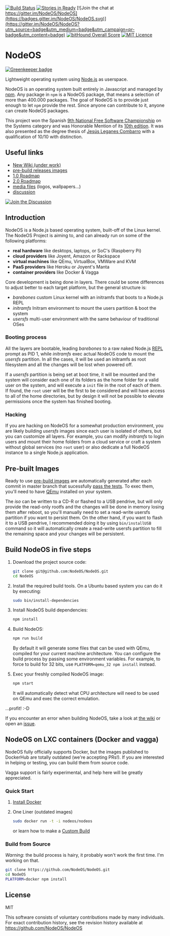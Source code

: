 <!---
NodeOS

Copyright (c) 2013-2017 Jacob Groundwater, Jesús Leganés-Combarro 'piranna' and
other contributors

MIT License
-->

[![Build Status](https://semaphoreapp.com/api/v1/projects/71d72807-779a-40d3-a8d4-523cd0a52eb3/356164/shields_badge.svg)](https://semaphoreapp.com/nodeos/nodeos)
[![Stories in Ready](https://badge.waffle.io/NodeOS/NodeOS.png?label=ready&title=Ready)](https://waffle.io/NodeOS/NodeOS)
[![Join the chat at https://gitter.im/NodeOS/NodeOS](https://badges.gitter.im/NodeOS/NodeOS.svg)](https://gitter.im/NodeOS/NodeOS?utm_source=badge&utm_medium=badge&utm_campaign=pr-badge&utm_content=badge)
[![bitHound Overall Score](https://www.bithound.io/github/NodeOS/NodeOS/badges/score.svg)](https://www.bithound.io/github/NodeOS/NodeOS)
[![MIT Licence](https://badges.frapsoft.com/os/mit/mit.svg)](https://opensource.org/licenses/mit-license.php)   

# NodeOS

[![Greenkeeper badge](https://badges.greenkeeper.io/NodeOS/NodeOS.svg)](https://greenkeeper.io/)

Lightweight operating system using [Node.js](http://nodejs.org) as userspace.

NodeOS is an operating system built entirely in Javascript and managed by
[npm](https://www.npmjs.com). Any package in `npm` is a NodeOS package, that means a selection of more than 400.000 packages. The goal of NodeOS is to provide just
enough to let `npm` provide the rest. Since anyone can contribute to it, anyone
can create NodeOS packages.

This project won the Spanish [9th National Free Software Championship](https://www.concursosoftwarelibre.org/1415)
on the Systems category and was Honorable Mention of its [10th edition](https://www.concursosoftwarelibre.org/1516).
It was also presented as the degree thesis of [Jesús Leganes Combarro](https://github.com/piranna)
with a qualification of 10/10 with distinction.

## Useful links

* [New Wiki (under work)](https://nodeos.gitbooks.io/nodeos)
* [pre-build releases images](https://github.com/NodeOS/NodeOS/releases)
* [1.0 Roadmap](https://github.com/NodeOS/NodeOS/issues/37)
* [2.0 Roadmap](https://github.com/NodeOS/NodeOS/issues/146)
* [media files](https://github.com/NodeOS/media) (logos, wallpapers...)
* [discussion](https://github.com/NodeOS/NodeOS/issues)

[![Join the Discussion](http://i.imgur.com/hUjSLXt.png)](https://github.com/NodeOS/NodeOS/issues)

## Introduction

NodeOS is a Node.js based operating system, built-off of the Linux kernel.
The NodeOS Project is aiming to, and can already run on some of the following
platforms:

- **real hardware** like desktops, laptops, or SoC's (Raspberry Pi)
- **cloud providers** like Joyent, Amazon or Rackspace
- **virtual machines** like QEmu, VirtualBox, VMWare and KVM
- **PaaS providers** like Heroku or Joyent's Manta
- **container providers** like Docker & Vagga

Core development is being done in layers. There could be some differences to
adjust better to each target platform, but the general structure is:

- *barebones* custom Linux kernel with an initramfs that boots to a Node.js REPL
- *initramfs* Initram environment to mount the users partition & boot the system
- *usersfs*   multi-user environment with the same behaviour of traditional OSes

### Booting process

All the layers are bootable, leading *barebones* to a raw naked Node.js
[REPL](http://nodejs.org/api/repl.html) prompt as PID 1, while *initramfs* exec
actual NodeOS code to mount the *usersfs* partition. In all the cases, it will
be used an initramfs as root filesystem and all the changes will be lost when
powered off.

If a *usersfs* partition is being set at boot time, it will be mounted and the
system will consider each one of its folders as the home folder for a valid
user on the system, and will execute a `init` file in the root of each of them.
If found, the `root` user will be the first to be considered and will have access
to all of the home directories, but by design it will not be possible to elevate
permissions once the system has finished booting.

### Hacking

If you are hacking on NodeOS for a somewhat production environment, you are
likely building *usersfs* images since each user is isolated of others, but you
can customize all layers. For example, you can modify
*initramfs* to login users and mount their home folders from a cloud service
or craft a system without global services (no `root` user) or also dedicate a
full NodeOS instance to a single Node.js application.


## Pre-built Images

Ready to use [pre-build images](https://github.com/NodeOS/NodeOS/releases) are
automatically generated after each commit in master branch that sucessfully
[pass the tests](https://semaphoreapp.com/nodeos/nodeos). To exec them, you'll
need to have [QEmu](http://wiki.qemu.org/Main_Page) installed on your system.

The *iso* can be written to a CD-R or flashed to a USB pendrive, but will only
provide the read-only rootfs and the changes will be done in memory losing them
after reboot, so you'll manually need to set a read-write usersfs partition if
you want to persist them. On the other hand, if you want to flash it to a USB
pendrive, I recommended doing it by using `bin/installUSB` command so it will
automatically create a read-write usersfs partition to fill the remaining space and your changes will be persistent.

## Build NodeOS in five steps

1. Download the project source code:

   ```bash
   git clone git@github.com:NodeOS/NodeOS.git
   cd NodeOS
   ```

2. Install the required build tools. On a Ubuntu based system you can do it by executing:

   ```bash
   sudo bin/install-dependencies
   ```

3. Install NodeOS build dependencies:

   ```bash
   npm install
   ```

4. Build NodeOS:

    ```bash
    npm run build
    ```

   By default it will generate some files that can be used with QEmu, compiled
   for your current machine architecture. You can  configure the build
   process by passing some environment variables. For example, to force to build
   for 32 bits, use `PLATFORM=qemu_32 npm install` instead.

5. Exec your freshly compiled NodeOS image:

   ```bash
   npm start
   ```

   It will automatically detect what CPU architecture will need to be used on
   QEmu and exec the correct emulation.

...profit! :-D

If you encounter an error when building NodeOS, take a look at
[the wiki](https://github.com/NodeOS/NodeOS/wiki/Fixing-NodeOS-Build-Errors) or
open an [issue](https://github.com/NodeOS/NodeOS/issues).

## NodeOS on LXC containers (Docker and vagga)

NodeOS fully officially supports Docker, but the images published to DockerHub are totally outdated (we're accepting PRs!). If you are interested in helping or testing, you can build them from source code.

Vagga support is fairly experimental, and help here will be greatly appreciated.

### Quick Start

1. [Install Docker](http://docs.docker.io/en/latest/installation/)
2. One Liner (outdated images)

   ```bash
   sudo docker run -t -i nodeos/nodeos
   ```

   or learn how to make a [Custom Build](http://node-os.com/blog/get-involved)

### Build from Source

*Warning*: the build process is hairy, it probably won't work the first time.
I'm working on that.

```bash
git clone https://github.com/NodeOS/NodeOS.git
cd NodeOS
PLATFORM=docker npm install
```

## License

MIT

This software consists of voluntary contributions made by many individuals. For
exact contribution history, see the revision history available at
https://github.com/NodeOS/NodeOS
